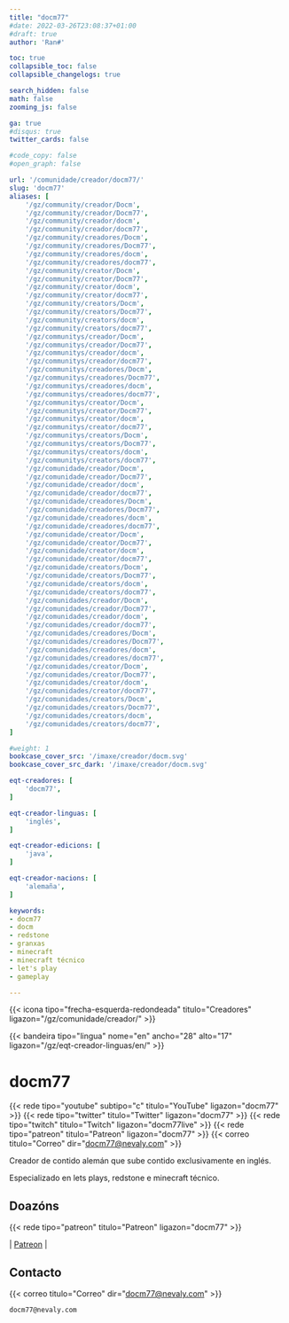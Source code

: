 ```yaml
---
title: "docm77"
#date: 2022-03-26T23:08:37+01:00
#draft: true
author: 'Ran#'

toc: true
collapsible_toc: false
collapsible_changelogs: true

search_hidden: false
math: false
zooming_js: false

ga: true
#disqus: true
twitter_cards: false

#code_copy: false
#open_graph: false

url: '/comunidade/creador/docm77/'
slug: 'docm77'
aliases: [
    '/gz/community/creador/Docm',
    '/gz/community/creador/Docm77',
    '/gz/community/creador/docm',
    '/gz/community/creador/docm77',
    '/gz/community/creadores/Docm',
    '/gz/community/creadores/Docm77',
    '/gz/community/creadores/docm',
    '/gz/community/creadores/docm77',
    '/gz/community/creator/Docm',
    '/gz/community/creator/Docm77',
    '/gz/community/creator/docm',
    '/gz/community/creator/docm77',
    '/gz/community/creators/Docm',
    '/gz/community/creators/Docm77',
    '/gz/community/creators/docm',
    '/gz/community/creators/docm77',
    '/gz/communitys/creador/Docm',
    '/gz/communitys/creador/Docm77',
    '/gz/communitys/creador/docm',
    '/gz/communitys/creador/docm77',
    '/gz/communitys/creadores/Docm',
    '/gz/communitys/creadores/Docm77',
    '/gz/communitys/creadores/docm',
    '/gz/communitys/creadores/docm77',
    '/gz/communitys/creator/Docm',
    '/gz/communitys/creator/Docm77',
    '/gz/communitys/creator/docm',
    '/gz/communitys/creator/docm77',
    '/gz/communitys/creators/Docm',
    '/gz/communitys/creators/Docm77',
    '/gz/communitys/creators/docm',
    '/gz/communitys/creators/docm77',
    '/gz/comunidade/creador/Docm',
    '/gz/comunidade/creador/Docm77',
    '/gz/comunidade/creador/docm',
    '/gz/comunidade/creador/docm77',
    '/gz/comunidade/creadores/Docm',
    '/gz/comunidade/creadores/Docm77',
    '/gz/comunidade/creadores/docm',
    '/gz/comunidade/creadores/docm77',
    '/gz/comunidade/creator/Docm',
    '/gz/comunidade/creator/Docm77',
    '/gz/comunidade/creator/docm',
    '/gz/comunidade/creator/docm77',
    '/gz/comunidade/creators/Docm',
    '/gz/comunidade/creators/Docm77',
    '/gz/comunidade/creators/docm',
    '/gz/comunidade/creators/docm77',
    '/gz/comunidades/creador/Docm',
    '/gz/comunidades/creador/Docm77',
    '/gz/comunidades/creador/docm',
    '/gz/comunidades/creador/docm77',
    '/gz/comunidades/creadores/Docm',
    '/gz/comunidades/creadores/Docm77',
    '/gz/comunidades/creadores/docm',
    '/gz/comunidades/creadores/docm77',
    '/gz/comunidades/creator/Docm',
    '/gz/comunidades/creator/Docm77',
    '/gz/comunidades/creator/docm',
    '/gz/comunidades/creator/docm77',
    '/gz/comunidades/creators/Docm',
    '/gz/comunidades/creators/Docm77',
    '/gz/comunidades/creators/docm',
    '/gz/comunidades/creators/docm77',
]

#weight: 1
bookcase_cover_src: '/imaxe/creador/docm.svg'
bookcase_cover_src_dark: '/imaxe/creador/docm.svg'

eqt-creadores: [
    'docm77',
]

eqt-creador-linguas: [
    'inglés',
]

eqt-creador-edicions: [
    'java',
]

eqt-creador-nacions: [
    'alemaña',
]

keywords:
- docm77
- docm
- redstone
- granxas
- minecraft
- minecraft técnico
- let's play
- gameplay

---
```


{{< icona tipo="frecha-esquerda-redondeada" titulo="Creadores" ligazon="/gz/comunidade/creador/" >}}

{{< bandeira tipo="lingua" nome="en" ancho="28" alto="17" ligazon="/gz/eqt-creador-linguas/en/" >}}

# docm77

{{< rede tipo="youtube" subtipo="c" titulo="YouTube" ligazon="docm77" >}}
{{< rede tipo="twitter" titulo="Twitter" ligazon="docm77" >}}
{{< rede tipo="twitch" titulo="Twitch" ligazon="docm77live" >}}
{{< rede tipo="patreon" titulo="Patreon" ligazon="docm77" >}}
{{< correo titulo="Correo" dir="docm77@nevaly.com" >}}

Creador de contido alemán que sube contido exclusivamente en inglés.

Especializado en lets plays, redstone e minecraft técnico.

## Doazóns

{{< rede tipo="patreon" titulo="Patreon" ligazon="docm77" >}}

|
[Patreon](https://www.patreon.com/docm77)
|

## Contacto

{{< correo titulo="Correo" dir="docm77@nevaly.com" >}}

```
docm77@nevaly.com
```
